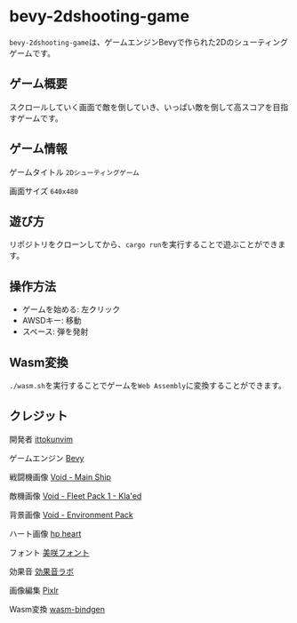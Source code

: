 # bevy-2dshooting-game

`bevy-2dshooting-game`は、ゲームエンジンBevyで作られた2Dのシューティングゲームです。

## ゲーム概要

スクロールしていく画面で敵を倒していき、いっぱい敵を倒して高スコアを目指すゲームです。

## ゲーム情報

ゲームタイトル `2Dシューティングゲーム`

画面サイズ `640x480`

## 遊び方

リポジトリをクローンしてから、`cargo run`を実行することで遊ぶことができます。

## 操作方法

- ゲームを始める: 左クリック
- AWSDキー: 移動
- スペース: 弾を発射

## Wasm変換

`./wasm.sh`を実行することでゲームを`Web Assembly`に変換することができます。

## クレジット

開発者 [ittokunvim](https://github.com/ittokunvim)

ゲームエンジン [Bevy](https://bevyengine.org)

戦闘機画像 [Void - Main Ship](https://foozlecc.itch.io/void-main-ship)

敵機画像 [Void - Fleet Pack 1 - Kla'ed](https://foozlecc.itch.io/void-fleet-pack-1)

背景画像 [Void - Environment Pack](https://foozlecc.itch.io/void-environment-pack)

ハート画像 [hp heart](https://gft123456er.itch.io/hp-heart)

フォント [美咲フォント](https://littlelimit.net/misaki.htm)

効果音 [効果音ラボ](https://soundeffect-lab.info/)

画像編集 [Pixlr](https://pixlr.com)

Wasm変換 [wasm-bindgen](https://github.com/rustwasm/wasm-bindgen)
